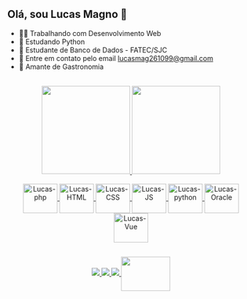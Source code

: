 ## Olá, sou Lucas Magno 👋

 - 👨‍💻 Trabalhando com Desenvolvimento Web
 - 🐍 Estudando Python
 - 🎲 Estudante de Banco de Dados - FATEC/SJC
 - 📧 Entre em contato pelo email lucasmag261099@gmail.com
 - 🍔 Amante de Gastronomia
 
 <br>

<div align = "center">
  <a href="https://github.com/lucasmag26">
  <img height = "180em" src = "https://github-readme-stats.vercel.app/api?username=lucasmag26&show_icons=true&theme=dracula&include_all_commits=true&count_private=true" />
  <img height = "180em" src = "https://github-readme-stats.vercel.app/api/top-langs/?username=lucasmag26&layout=compact&langs_count=7&theme=dracula" />
</div>


 <div align = "center"> <br>
  <img  align = "center" alt = "Lucas-php" height = "60" width = "70" src = "https://cdn.jsdelivr.net/gh/devicons/devicon/icons/php/php-original.svg" />
  <img  align = "center" alt = "Lucas-HTML" height = "60" width = "70" src = "https://cdn.jsdelivr.net/gh/devicons/devicon/icons/html5/html5-original-wordmark.svg" />
  <img  align = "center" alt = "Lucas-CSS" height = "60" width = "70" src = "https://cdn.jsdelivr.net/gh/devicons/devicon/icons/css3/css3-original-wordmark.svg" />
  <img  align = "center" alt = "Lucas-JS" height = "60" width = "70" src = "https://cdn.jsdelivr.net/gh/devicons/devicon/icons/javascript/javascript-plain.svg" />
  <img  align = "center" alt = "Lucas-python" height = "60" width = "70" src = "https://cdn.jsdelivr.net/gh/devicons/devicon/icons/python/python-original.svg" />
  <img  align = "center" alt = "Lucas-Oracle" height = "60" width = "70" src = "https://cdn.jsdelivr.net/gh/devicons/devicon/icons/oracle/oracle-original.svg" />
  <img  align = "center" alt = "Lucas-Vue" height = "60" width = "70" src = "https://cdn.jsdelivr.net/gh/devicons/devicon/icons/vuejs/vuejs-original-wordmark.svg" />
</div>
  
  ##
  
  <div align = "center"> 
  <a href="mailto:lucasmag261099@gmail.com" target="_blank"> <img src = "https://img.shields.io/badge/Gmail-D14836?style=for-the-badge&logo=gmail&logoColor=white"> </a>
  <a href="https://www.linkedin.com/in/lucas-magno-6a5765137" target="_blank"> <img src = "https://img.shields.io/badge/LinkedIn-0077B5?style=for-the-badge&logo=linkedin&logoColor=white"> </a>
  <a href="https://instagram.com/lucasmagno26" target="_blank"> <img src = "https://img.shields.io/badge/Instagram-E4405F?style=for-the-badge&logo=instagram&logoColor=white"> </a>
   <a href="https://pt.stackoverflow.com/users/271428/lucas-magno" target="_blank"> <img src = "https://stackoverflow.design/assets/img/logos/so/logo-stackoverflow.svg"  align = "center" height = "70" width = "100"> </a>   
 </div>
